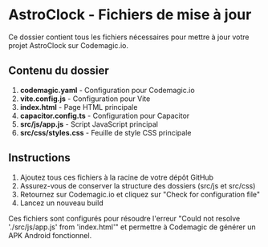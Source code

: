 # AstroClock - Fichiers de mise à jour

Ce dossier contient tous les fichiers nécessaires pour mettre à jour votre projet AstroClock sur Codemagic.io.

## Contenu du dossier

1. **codemagic.yaml** - Configuration pour Codemagic.io
2. **vite.config.js** - Configuration pour Vite
3. **index.html** - Page HTML principale
4. **capacitor.config.ts** - Configuration pour Capacitor
5. **src/js/app.js** - Script JavaScript principal
6. **src/css/styles.css** - Feuille de style CSS principale

## Instructions

1. Ajoutez tous ces fichiers à la racine de votre dépôt GitHub
2. Assurez-vous de conserver la structure des dossiers (src/js et src/css)
3. Retournez sur Codemagic.io et cliquez sur "Check for configuration file"
4. Lancez un nouveau build

Ces fichiers sont configurés pour résoudre l'erreur "Could not resolve './src/js/app.js' from 'index.html'" et permettre à Codemagic de générer un APK Android fonctionnel.

